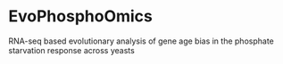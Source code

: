 # EvoPhosphoOmics
RNA-seq based evolutionary analysis of gene age bias in the phosphate starvation response across yeasts
